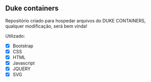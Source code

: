 ## Duke containers

Repositório criado para hospedar arquivos do DUKE CONTAINERS, qualquer modificação, será bem vinda!

Utilizado:

- [x] Bootstrap
- [x] CSS
- [x] HTML
- [x] Javascript
- [x] JQUERY
- [x] SVG
